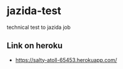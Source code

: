 # jazida-test
technical test to jazida job

## Link on heroku
* https://salty-atoll-65453.herokuapp.com/
